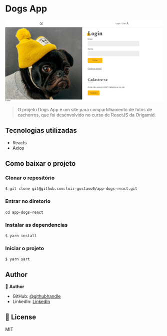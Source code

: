 <!-- ![](https://img.shields.io/badge/Microverse-blueviolet) -->

# Dogs App

![screenshot](./src/assets/screenshot-app.png)

> O projeto Dogs App é um site para compartilhamento de fotos de cachorros, que foi desenvolvido no curso de ReactJS da Origamid.

## Tecnologias utilizadas

- Reacts
- Axios

<!-- ## Live Demo -->

<!-- [Live Demo Link](https://livedemo.com) -->

## Como baixar o projeto

### Clonar o repositório

```
$ git clone git@github.com:luiz-gustavo0/app-dogs-react.git
```

### Entrar no diretorio

```
cd app-dogs-react
```

### Instalar as dependencias

```
$ yarn install
```

### Iniciar o projeto

```
$ yarn sart
```

## Author

👤 **Author**

- GitHub: [@githubhandle](https://github.com/luiz-gustavo0)
- LinkedIn: [LinkedIn](https://www.linkedin.com/in/luiz-gustavo0/)

## 📝 License

MIT

<!-- This project is [MIT](lic.url) licensed. -->
